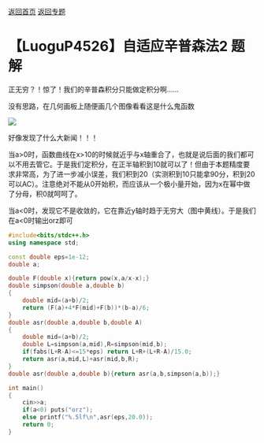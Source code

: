 [返回首页](https://EbolaEmperor.github.io)
[返回专题](https://EbolaEmperor.github.io/special/Simpson)

# 【LuoguP4526】自适应辛普森法2 题解

正无穷？！惊了！我们的辛普森积分只能做定积分啊……

没有思路，在几何画板上随便画几个图像看看这是什么鬼函数

![](http://wx3.sinaimg.cn/mw690/0060lm7Tly1fshq7jlyr1j30we0guglx.jpg)

好像发现了什么大新闻！！！

当a>0时，函数曲线在x>10的时候就近乎与x轴重合了，也就是说后面的我们都可以不用去管它。于是我们定积分，在正半轴积到10就可以了！但由于本题精度要求非常高，为了进一步减小误差，我们积到20（实测积到10只能拿90分，积到20可以AC）。注意绝对不能从0开始积，而应该从一个极小量开始，因为x在幂中做了分母，积0就呵呵了。

当a<0时，发现它不是收敛的，它在靠近y轴时趋于无穷大（图中黄线）。于是我们在a<0时输出orz即可

```cpp
#include<bits/stdc++.h>
using namespace std;

const double eps=1e-12;
double a;

double F(double x){return pow(x,a/x-x);}
double simpson(double a,double b)
{
	double mid=(a+b)/2;
	return (F(a)+4*F(mid)+F(b))*(b-a)/6;
}
double asr(double a,double b,double A)
{
	double mid=(a+b)/2;
	double L=simpson(a,mid),R=simpson(mid,b);
	if(fabs(L+R-A)<=15*eps) return L+R+(L+R-A)/15.0;
	return asr(a,mid,L)+asr(mid,b,R);
}
double asr(double a,double b){return asr(a,b,simpson(a,b));}

int main()
{
	cin>>a;
	if(a<0) puts("orz");
	else printf("%.5lf\n",asr(eps,20.0));
	return 0;
}
```
